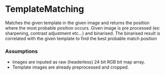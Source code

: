 # TemplateMatching
  Matches the given template in the given image and returns the position where the most probable position occurs.
  Given image is pre processed (ex: sharpening, contrast adjustment etc...) and binarised.
  The binarised result is correlated with the given template to find the best probable match position
  
### Assumptions 
  - Images are inputed as raw (headerless) 24 bit RGB bit map array.
  - Template images are already preprocessed and cropped.
